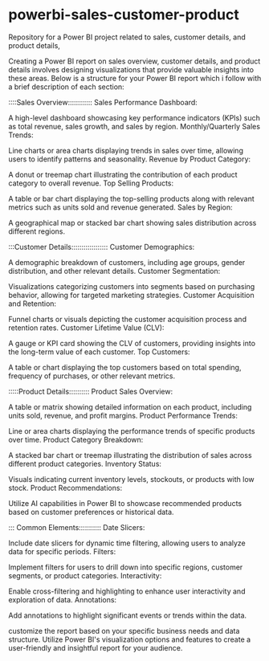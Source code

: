 # powerbi-sales-customer-product
Repository for a Power BI project related to sales, customer details, and product details,

Creating a Power BI report on sales overview, customer details, and product details involves designing visualizations that provide valuable insights into these areas. Below is a  structure for your Power BI report which i follow with a brief description of each section:

::::Sales Overview::::::::::::
Sales Performance Dashboard:

A high-level dashboard showcasing key performance indicators (KPIs) such as total revenue, sales growth, and sales by region.
Monthly/Quarterly Sales Trends:

Line charts or area charts displaying trends in sales over time, allowing users to identify patterns and seasonality.
Revenue by Product Category:

A donut or treemap chart illustrating the contribution of each product category to overall revenue.
Top Selling Products:

A table or bar chart displaying the top-selling products along with relevant metrics such as units sold and revenue generated.
Sales by Region:

A geographical map or stacked bar chart showing sales distribution across different regions.

:::Customer Details::::::::::::::::::
Customer Demographics:

A demographic breakdown of customers, including age groups, gender distribution, and other relevant details.
Customer Segmentation:

Visualizations categorizing customers into segments based on purchasing behavior, allowing for targeted marketing strategies.
Customer Acquisition and Retention:

Funnel charts or visuals depicting the customer acquisition process and retention rates.
Customer Lifetime Value (CLV):

A gauge or KPI card showing the CLV of customers, providing insights into the long-term value of each customer.
Top Customers:

A table or chart displaying the top customers based on total spending, frequency of purchases, or other relevant metrics.

:::::Product Details::::::::::
Product Sales Overview:

A table or matrix showing detailed information on each product, including units sold, revenue, and profit margins.
Product Performance Trends:

Line or area charts displaying the performance trends of specific products over time.
Product Category Breakdown:

A stacked bar chart or treemap illustrating the distribution of sales across different product categories.
Inventory Status:

Visuals indicating current inventory levels, stockouts, or products with low stock.
Product Recommendations:

Utilize AI capabilities in Power BI to showcase recommended products based on customer preferences or historical data.

::: Common Elements:::::::::::
Date Slicers:

Include date slicers for dynamic time filtering, allowing users to analyze data for specific periods.
Filters:

Implement filters for users to drill down into specific regions, customer segments, or product categories.
Interactivity:

Enable cross-filtering and highlighting to enhance user interactivity and exploration of data.
Annotations:

Add annotations to highlight significant events or trends within the data.

customize the report based on your specific business needs and data structure. Utilize Power BI's visualization options and features to create a user-friendly and insightful report for your audience.
